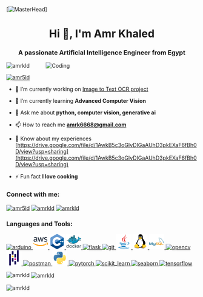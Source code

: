 [![MasterHead](https://i.pinimg.com/originals/72/ca/20/72ca2020ac37eb889622274ee7f21744.gif)]

<h1 align="center">Hi 👋, I'm Amr Khaled</h1>
<h3 align="center">A passionate Artificial Intelligence Engineer from Egypt</h3>
<img align="right" alt="Coding" width="400" src="https://i.pinimg.com/originals/94/24/c4/9424c4c89a3a37536d05df7cf7d48e25.gif">

<p align="left"> <img src="https://komarev.com/ghpvc/?username=amrkld&label=Profile%20views&color=0e75b6&style=flat" alt="amrkld" /> </p>

<p align="left"> <a href="https://twitter.com/amr5ld" target="blank"><img src="https://img.shields.io/twitter/follow/amr5ld?logo=twitter&style=for-the-badge" alt="amr5ld" /></a> </p>

- 🔭 I’m currently working on [Image to Text OCR project](https://github.com/amrkld/Image_to_text_OCR_project)

- 🌱 I’m currently learning **Advanced Computer Vision**

- 💬 Ask me about **python, computer vision, generative ai**

- 📫 How to reach me **amrk6668@gmail.com**

- 📄 Know about my experiences [https://drive.google.com/file/d/1AwkB5c3oGIvDIGaAUhD3pkEXaF6fBh0D/view?usp=sharing](https://drive.google.com/file/d/1AwkB5c3oGIvDIGaAUhD3pkEXaF6fBh0D/view?usp=sharing)

- ⚡ Fun fact **I love cooking**

<h3 align="left">Connect with me:</h3>
<p align="left">
<a href="https://twitter.com/amr5ld" target="blank"><img align="center" src="https://raw.githubusercontent.com/rahuldkjain/github-profile-readme-generator/master/src/images/icons/Social/twitter.svg" alt="amr5ld" height="30" width="40" /></a>
<a href="https://linkedin.com/in/amrkld" target="blank"><img align="center" src="https://raw.githubusercontent.com/rahuldkjain/github-profile-readme-generator/master/src/images/icons/Social/linked-in-alt.svg" alt="amrkld" height="30" width="40" /></a>
<a href="https://www.leetcode.com/amrkld" target="blank"><img align="center" src="https://raw.githubusercontent.com/rahuldkjain/github-profile-readme-generator/master/src/images/icons/Social/leet-code.svg" alt="amrkld" height="30" width="40" /></a>
</p>

<h3 align="left">Languages and Tools:</h3>
<p align="left"> <a href="https://www.arduino.cc/" target="_blank" rel="noreferrer"> <img src="https://cdn.worldvectorlogo.com/logos/arduino-1.svg" alt="arduino" width="40" height="40"/> </a> <a href="https://aws.amazon.com" target="_blank" rel="noreferrer"> <img src="https://raw.githubusercontent.com/devicons/devicon/master/icons/amazonwebservices/amazonwebservices-original-wordmark.svg" alt="aws" width="40" height="40"/> </a> <a href="https://www.w3schools.com/cpp/" target="_blank" rel="noreferrer"> <img src="https://raw.githubusercontent.com/devicons/devicon/master/icons/cplusplus/cplusplus-original.svg" alt="cplusplus" width="40" height="40"/> </a> <a href="https://www.docker.com/" target="_blank" rel="noreferrer"> <img src="https://raw.githubusercontent.com/devicons/devicon/master/icons/docker/docker-original-wordmark.svg" alt="docker" width="40" height="40"/> </a> <a href="https://flask.palletsprojects.com/" target="_blank" rel="noreferrer"> <img src="https://www.vectorlogo.zone/logos/pocoo_flask/pocoo_flask-icon.svg" alt="flask" width="40" height="40"/> </a> <a href="https://git-scm.com/" target="_blank" rel="noreferrer"> <img src="https://www.vectorlogo.zone/logos/git-scm/git-scm-icon.svg" alt="git" width="40" height="40"/> </a> <a href="https://www.java.com" target="_blank" rel="noreferrer"> <img src="https://raw.githubusercontent.com/devicons/devicon/master/icons/java/java-original.svg" alt="java" width="40" height="40"/> </a> <a href="https://www.linux.org/" target="_blank" rel="noreferrer"> <img src="https://raw.githubusercontent.com/devicons/devicon/master/icons/linux/linux-original.svg" alt="linux" width="40" height="40"/> </a> <a href="https://www.mysql.com/" target="_blank" rel="noreferrer"> <img src="https://raw.githubusercontent.com/devicons/devicon/master/icons/mysql/mysql-original-wordmark.svg" alt="mysql" width="40" height="40"/> </a> <a href="https://opencv.org/" target="_blank" rel="noreferrer"> <img src="https://www.vectorlogo.zone/logos/opencv/opencv-icon.svg" alt="opencv" width="40" height="40"/> </a> <a href="https://pandas.pydata.org/" target="_blank" rel="noreferrer"> <img src="https://raw.githubusercontent.com/devicons/devicon/2ae2a900d2f041da66e950e4d48052658d850630/icons/pandas/pandas-original.svg" alt="pandas" width="40" height="40"/> </a> <a href="https://postman.com" target="_blank" rel="noreferrer"> <img src="https://www.vectorlogo.zone/logos/getpostman/getpostman-icon.svg" alt="postman" width="40" height="40"/> </a> <a href="https://www.python.org" target="_blank" rel="noreferrer"> <img src="https://raw.githubusercontent.com/devicons/devicon/master/icons/python/python-original.svg" alt="python" width="40" height="40"/> </a> <a href="https://pytorch.org/" target="_blank" rel="noreferrer"> <img src="https://www.vectorlogo.zone/logos/pytorch/pytorch-icon.svg" alt="pytorch" width="40" height="40"/> </a> <a href="https://scikit-learn.org/" target="_blank" rel="noreferrer"> <img src="https://upload.wikimedia.org/wikipedia/commons/0/05/Scikit_learn_logo_small.svg" alt="scikit_learn" width="40" height="40"/> </a> <a href="https://seaborn.pydata.org/" target="_blank" rel="noreferrer"> <img src="https://seaborn.pydata.org/_images/logo-mark-lightbg.svg" alt="seaborn" width="40" height="40"/> </a> <a href="https://www.tensorflow.org" target="_blank" rel="noreferrer"> <img src="https://www.vectorlogo.zone/logos/tensorflow/tensorflow-icon.svg" alt="tensorflow" width="40" height="40"/> </a> </p>

<p><img align="left" src="https://github-readme-stats.vercel.app/api/top-langs?username=amrkld&show_icons=true&locale=en&layout=compact" alt="amrkld" /></p>

<p>&nbsp;<img align="center" src="https://github-readme-stats.vercel.app/api?username=amrkld&show_icons=true&locale=en" alt="amrkld" /></p>

<p><img align="center" src="https://github-readme-streak-stats.herokuapp.com/?user=amrkld&" alt="amrkld" /></p>
